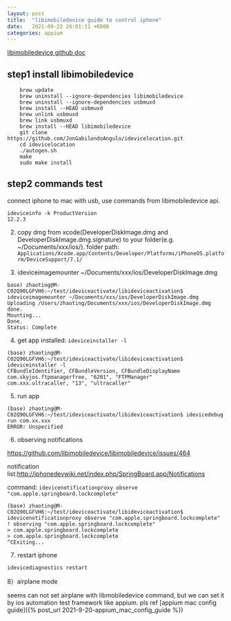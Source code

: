```yaml
---
layout: post
title:  "libimobiledevice guide to control iphone"
date:   2021-09-22 20:01:11 +0800
categories: appium
---
```




[libimobiledevice github doc](https://github.com/libimobiledevice/libimobiledevice)


## step1 install libimobiledevice


```
    brew update
    brew uninstall --ignore-dependencies libimobiledevice
    brew uninstall --ignore-dependencies usbmuxd
    brew install --HEAD usbmuxd
    brew unlink usbmuxd
    brew link usbmuxd
    brew install --HEAD libimobiledevice
    git clone https://github.com/JonGabilondoAngulo/idevicelocation.git
    cd idevicelocation
    ./autogen.sh
    make
    sudo make install
```


## step2 commands test
connect iphone to mac with usb, use commands from libimobiledevice api.
```
ideviceinfo -k ProductVersion
12.2.3
```

2) copy dmg from xcode(DeveloperDiskImage.dmg          and DeveloperDiskImage.dmg.signature) to your folder(e.g. ~/Documents/xxx/ios/).
folder path: ```Applications/Xcode.app/Contents/Developer/Platforms/iPhoneOS.platform/DeviceSup‌​port/7.1/```

3) ideviceimagemounter ~/Documents/xxx/ios/DeveloperDiskImage.dmg
```
base) zhaoting@M-C02Q90LGFVH6:~/test/ideviceactivate/libideviceactivation$ ideviceimagemounter ~/Documents/xxx/ios/DeveloperDiskImage.dmg
Uploading /Users/zhaoting/Documents/xxx/ios/DeveloperDiskImage.dmg
done.
Mounting...
Done.
Status: Complete
```

4) get app installed: ```ideviceinstaller -l```
```
(base) zhaoting@M-C02Q90LGFVH6:~/test/ideviceactivate/libideviceactivation$ ideviceinstaller -l
CFBundleIdentifier, CFBundleVersion, CFBundleDisplayName
com.skyjos.ftpmanagerfree, "6201", "FTPManager"
com.xxx.ultracaller, "13", "ultracaller"
```

5) run app 
```
(base) zhaoting@M-C02Q90LGFVH6:~/test/ideviceactivate/libideviceactivation$ idevicedebug run com.xx.xxx
ERROR: Unspecified
```


6) observing notifications

https://github.com/libimobiledevice/libimobiledevice/issues/464

notification list:http://iphonedevwiki.net/index.php/SpringBoard.app/Notifications


command: ```idevicenotificationproxy observe "com.apple.springboard.lockcomplete"```
```
(base) zhaoting@M-C02Q90LGFVH6:~/test/ideviceactivate/libideviceactivation$ idevicenotificationproxy observe "com.apple.springboard.lockcomplete"
! observing "com.apple.springboard.lockcomplete"
> com.apple.springboard.lockcomplete
> com.apple.springboard.lockcomplete
^CExiting...
```

7) restart iphone
```
idevicediagnostics restart
```

8）airplane mode

seems can not set airplane with libmobiledevice command, but we can set it by ios automation test framework like appium. pls ref [appium mac config guide]({% post_url 2021-9-20-appium_mac_config_guide %})
